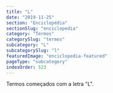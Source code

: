 ```yaml
---
title: "L"
date: "2019-11-25"
section: "Enciclopédia"
sectionSlug: "enciclopedia"
category: "Termos"
categorySlug: "termos"
subcategory: "L"
subcategorySlug: "l"
featuredImage: "enciclopedia-featured"
pageType: "subcategory"
indexOrder: 523
---
```




Termos começados com a letra "L".